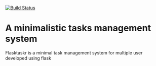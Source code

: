 [![Build Status](https://travis-ci.org/Hamfri/flasktaskr-01.svg?branch=master)](https://travis-ci.org/Hamfri/flasktaskr-01)

<!DOCTYPE html>
<html>
<head>
	<title></title>
</head>
<body>
<h1>A minimalistic tasks management system</h1>
<p>Flasktaskr is a minimal task management system for multiple user developed using flask</p>
</body>
</html>